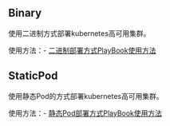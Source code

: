 ## Binary

使用二进制方式部署kubernetes高可用集群。

使用方法：- [二进制部署方式PlayBook使用方法](Binary/README.md)



## StaticPod

使用静态Pod的方式部署kubernetes高可用集群。

使用方法：- [静态Pod部署方式PlayBook使用方法](StaticPod/README.md)


